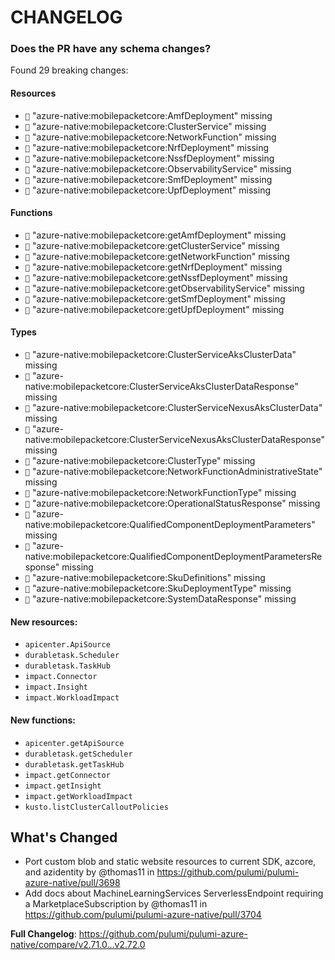 # CHANGELOG

### Does the PR have any schema changes?

Found 29 breaking changes:

#### Resources
- `🔴` "azure-native:mobilepacketcore:AmfDeployment" missing
- `🔴` "azure-native:mobilepacketcore:ClusterService" missing
- `🔴` "azure-native:mobilepacketcore:NetworkFunction" missing
- `🔴` "azure-native:mobilepacketcore:NrfDeployment" missing
- `🔴` "azure-native:mobilepacketcore:NssfDeployment" missing
- `🔴` "azure-native:mobilepacketcore:ObservabilityService" missing
- `🔴` "azure-native:mobilepacketcore:SmfDeployment" missing
- `🔴` "azure-native:mobilepacketcore:UpfDeployment" missing
#### Functions
- `🔴` "azure-native:mobilepacketcore:getAmfDeployment" missing
- `🔴` "azure-native:mobilepacketcore:getClusterService" missing
- `🔴` "azure-native:mobilepacketcore:getNetworkFunction" missing
- `🔴` "azure-native:mobilepacketcore:getNrfDeployment" missing
- `🔴` "azure-native:mobilepacketcore:getNssfDeployment" missing
- `🔴` "azure-native:mobilepacketcore:getObservabilityService" missing
- `🔴` "azure-native:mobilepacketcore:getSmfDeployment" missing
- `🔴` "azure-native:mobilepacketcore:getUpfDeployment" missing
#### Types
- `🔴` "azure-native:mobilepacketcore:ClusterServiceAksClusterData" missing
- `🔴` "azure-native:mobilepacketcore:ClusterServiceAksClusterDataResponse" missing
- `🔴` "azure-native:mobilepacketcore:ClusterServiceNexusAksClusterData" missing
- `🔴` "azure-native:mobilepacketcore:ClusterServiceNexusAksClusterDataResponse" missing
- `🔴` "azure-native:mobilepacketcore:ClusterType" missing
- `🔴` "azure-native:mobilepacketcore:NetworkFunctionAdministrativeState" missing
- `🔴` "azure-native:mobilepacketcore:NetworkFunctionType" missing
- `🔴` "azure-native:mobilepacketcore:OperationalStatusResponse" missing
- `🔴` "azure-native:mobilepacketcore:QualifiedComponentDeploymentParameters" missing
- `🔴` "azure-native:mobilepacketcore:QualifiedComponentDeploymentParametersResponse" missing
- `🔴` "azure-native:mobilepacketcore:SkuDefinitions" missing
- `🔴` "azure-native:mobilepacketcore:SkuDeploymentType" missing
- `🔴` "azure-native:mobilepacketcore:SystemDataResponse" missing

#### New resources:

- `apicenter.ApiSource`
- `durabletask.Scheduler`
- `durabletask.TaskHub`
- `impact.Connector`
- `impact.Insight`
- `impact.WorkloadImpact`

#### New functions:

- `apicenter.getApiSource`
- `durabletask.getScheduler`
- `durabletask.getTaskHub`
- `impact.getConnector`
- `impact.getInsight`
- `impact.getWorkloadImpact`
- `kusto.listClusterCalloutPolicies`

<!-- Release notes generated using configuration in .github/release.yml at v2.72.0 -->

## What's Changed
* Port custom blob and static website resources to current SDK, azcore, and azidentity by @thomas11 in https://github.com/pulumi/pulumi-azure-native/pull/3698
* Add docs about MachineLearningServices ServerlessEndpoint requiring a MarketplaceSubscription by @thomas11 in https://github.com/pulumi/pulumi-azure-native/pull/3704


**Full Changelog**: https://github.com/pulumi/pulumi-azure-native/compare/v2.71.0...v2.72.0
